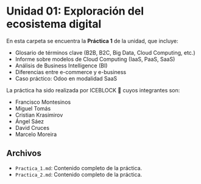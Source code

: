 # Unidad 01: Exploración del ecosistema digital

En esta carpeta se encuentra la **Práctica 1** de la unidad, que incluye:

- Glosario de términos clave (B2B, B2C, Big Data, Cloud Computing, etc.)
- Informe sobre modelos de Cloud Computing (IaaS, PaaS, SaaS)
- Análisis de Business Intelligence (BI)
- Diferencias entre e-commerce y e-business
- Caso práctico: Odoo en modalidad SaaS

La práctica ha sido realizada por ICEBLOCK 🧊 cuyos integrantes son:
- Francisco Montesinos
- Miguel Tomás
-  Cristian Krasimirov
-  Ángel Sáez
-  David Cruces
-  Marcelo Moreira

## Archivos

- `Practica_1.md`: Contenido completo de la práctica.
- `Practica_2.md`: Contenido completo de la práctica.

